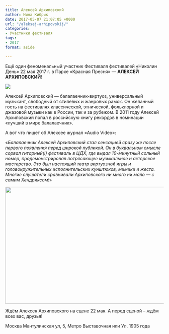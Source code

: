 ```yaml
---
title: Алексей Архиповский
author: Нина Кибрик
date: 2017-05-07 21:07:05 +0000
url: "/aleksej-arhipovskij/"
categories:
- Участники фестиваля
tags:
- 2017
format: aside

---
```

Ещё один феноменальный участник Фестиваля фестивалей «Николин День» 22 мая 2017 г. в Парке «Красная Пресня» — **АЛЕКСЕЙ АРХИПОВСКИЙ**!

![](/images/Nikolin-den-Aleksej-Arhipovskij.jpg)

Алексей Архиповский — балалаечник-виртуоз, универсальный музыкант, свободный от стилевых и жанровых рамок. Он желанный гость на фестивалях классической, этнической, фольклорной и джазовой музыки как в России, так и за рубежом. В 2011 году Алексей Архиповский попал в российскую книгу рекордов в номинации «лучший в мире балалаечник».

А вот что пишет об Алексее журнал «Audio Video»:

«_Балалаечник Алексей Архиповский стал сенсацией сразу же после первого появления перед широкой публикой. Он в буквальном смысле сорвал гитарный(!) фестиваль в ЦДХ, где выдал 10-минутный сольный номер, продемонстрировав потрясающее музыкальное и актерское мастерство. Это был настоящий театр виртуозной игры и головокружительных исполнительских кунштюков, мимики и жеста. Многие слушатели сравнивали Архиповского ни много ни мало — с самим Хендриксом!_»

<img class="alignnone size-large wp-image-228" src="http://nikolinden.ru/wp-content/uploads/2017/05/Arhipovskiy-1024x724.jpg" alt="" width="525" height="371" srcset="http://nikolinden.ru/wp-content/uploads/2017/05/Arhipovskiy.jpg 1024w, http://nikolinden.ru/wp-content/uploads/2017/05/Arhipovskiy-300x212.jpg 300w, http://nikolinden.ru/wp-content/uploads/2017/05/Arhipovskiy-768x543.jpg 768w" sizes="(max-width: 525px) 100vw, 525px" />

Ждём Алексея Архиповского на сцене 22 мая. А перед сценой – ждём всех вас, друзья!

Москва Мантулинская ул, 5, Метро Выставочная или Ул. 1905 года